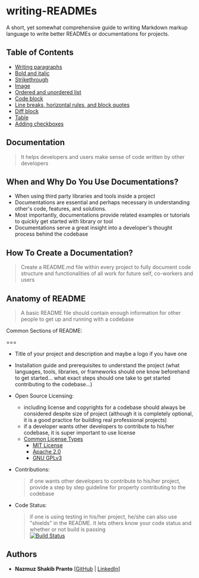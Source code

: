 # writing-READMEs

A short, yet somewhat comprehensive guide to writing Markdown markup language to write better READMEs or documentations for projects.

## Table of Contents
  * [Writing paragraphs](https://github.com/npranto/writing-READMEs/blob/master/markdown-101.md#writing-paragraphs)
  * [Bold and italic](https://github.com/npranto/writing-READMEs/blob/master/markdown-101.md#bold-and-italic)
  * [Strikethrough](https://github.com/npranto/writing-READMEs/blob/master/markdown-101.md#strikethrough)
  * [Image](https://github.com/npranto/writing-READMEs/blob/master/markdown-101.md#image)
  * [Ordered and unordered list](https://github.com/npranto/writing-READMEs/blob/master/markdown-101.md#ordered-and-unordered-list)
  * [Code block](https://github.com/npranto/writing-READMEs/blob/master/markdown-101.md#code-block) 
  * [Line breaks, horizontal rules, and block quotes](https://github.com/npranto/writing-READMEs/blob/master/markdown-101.md#line-breaks-horizontal-rules-and-block-quotes) 
  * [Diff block](https://github.com/npranto/writing-READMEs/blob/master/markdown-101.md#diff-block) 
  * [Table](https://github.com/npranto/writing-READMEs/blob/master/markdown-101.md#table) 
  * [Adding checkboxes](https://github.com/npranto/writing-READMEs/blob/master/markdown-101.md#adding-checkboxes)  

## Documentation  
> It helps developers and users make sense of code written by other developers

## When and Why Do You Use Documentations?
* When using third party libraries and tools inside a project
* Documentations are essential and perhaps necessary in understanding other's code, features, and solutions.
* Most importantly, documentations provide related examples or tutorials to quickly get started with library or tool
* Documentations serve a great insight into a developer's thought process behind the codebase

## How To Create a Documentation?
> Create a README.md file within every project to fully document code structure and functionalities of all work for future self, co-workers and users

## Anatomy of README
> A basic README file should contain enough information for other people to get up and running with a codebase

Common Sections of README:

===

* Title of your project and description and maybe a logo if you have one
* Installation guide and prerequisites to understand the project (what languages, tools, libraries, or frameworks should one know beforehand to get started... what exact steps should one take to get started contributing to the codebase...)
* Open Source Licensing:
    * including license and copyrights for a codebase should always be considered despite size of project (although it is completely optional, it is a good practice for building real professional projects)
    * if a developer wants other developers to contribute to his/her codebase, it is super important to use license
    * [Common License Types](https://choosealicense.com/)
        * [MIT License](https://choosealicense.com/licenses/mit/)
        * [Apache 2.0](https://choosealicense.com/licenses/apache-2.0/)
        * [GNU GPLv3](https://choosealicense.com/licenses/gpl-3.0/)
* Contributions:
    > if one wants other developers to contribute to his/her project, provide a step by step guideline for property contributing to the codebase

* Code Status:
    > if one is using testing in his/her project, he/she can also use "shields" in the README. It lets others know your code status and whether or not build is passing    
    [![Build Status](http://img.shields.io/travis/doge/wow.svg)](https://travis-ci.org/doge/wow)

    
## Authors
* **Nazmuz Shakib Pranto** [[GitHub](https://github.com/npranto) | [LinkedIn](https://www.linkedin.com/in/npranto/)]
